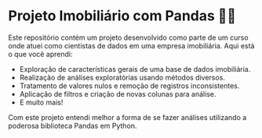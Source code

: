 # Projeto Imobiliário com Pandas 🏡🐼
Este repositório contém um projeto desenvolvido como parte de um curso onde atuei como cientistas de dados em uma empresa imobiliária.
Aqui está o que você aprendi:

- Exploração de características gerais de uma base de dados imobiliária.
- Realização de análises exploratórias usando métodos diversos.
- Tratamento de valores nulos e remoção de registros inconsistentes.
- Aplicação de filtros e criação de novas colunas para análise.
- E muito mais!
  
Com este projeto entendi melhor a forma de se fazer análises utilizando a poderosa biblioteca Pandas em Python.

